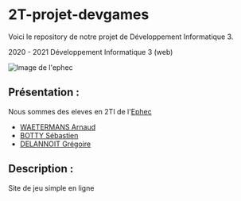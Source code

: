 # 2T-projet-devgames
Voici le repository de notre projet de Développement Informatique 3.

2020 - 2021 Développement Informatique 3 (web)

 ![Image de l'ephec](https://i.imgur.com/k1pB47i.png?1)
## Présentation :  
Nous sommes des eleves en 2TI de l'[Ephec](https://www.ephec.be/)
* [WAETERMANS Arnaud](https://github.com/ArnaudW29)
* [BOTTY Sébastien](https://github.com/sebastienbotty)
* [DELANNOIT Grégoire](https://github.com/thegregouze)
## Description :
Site de jeu simple en ligne
